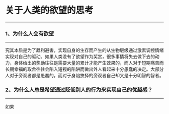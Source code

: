 # 关于人类的欲望的思考
***

### 1、为什么人会有欲望
***
究其本质是为了趋利避害，实现自身的生存而产生的从生物层级通过激素调控情绪实现对自己的驱动。如果人类没有了欲望作为奖赏，很多事情将失去做下去的动力，身体给出的奖励往往是需要大量的累计才能产生效果的，而人对于短期痛苦而长期幸福的取舍往往会陷入短视的陷阱而做出外人看起来十分愚蠢的决定。大部分人对于旁观者都是愚蠢的，而对于身陷抉择的旁观者自己却又是十分明智的智者。

### 2、为什么人总是希望通过贬低别人的行为来实现自己的优越感？
***
如果
